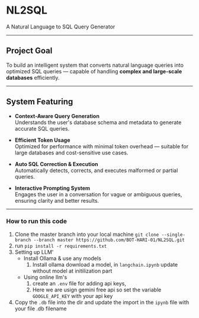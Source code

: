 # NL2SQL

A Natural Language to SQL Query Generator

---

## Project Goal

To build an intelligent system that converts natural language queries into optimized SQL queries — capable of handling **complex and large-scale databases** efficiently.

---

## System Featuring

- **Context-Aware Query Generation**  
  Understands the user's database schema and metadata to generate accurate SQL queries.

- **Efficient Token Usage**  
  Optimized for performance with minimal token overhead — suitable for large databases and cost-sensitive use cases.

- **Auto SQL Correction & Execution**  
  Automatically detects, corrects, and executes malformed or partial queries.

- **Interactive Prompting System**  
  Engages the user in a conversation for vague or ambiguous queries, ensuring clarity and better results.

---

### How to run this code
1. Clone the master branch into your local machine `git clone --single-branch --branch master https://github.com/BOT-HARI-01/NL2SQL.git`
2. run `pip install -r requirements.txt`
3. Setting up LLM'
   - Install Ollama & use any models
     1. Install ollama download a model, in `langchain.ipynb` update without model at initilization part
   - Using online llm's
     1. create an `.env` file for adding api keys,
     2. Here we are usign gemini free api so set the variable `GOOGLE_API_KEY` with your api key
4. Copy the `.db` file into the dir and update the import in the `ipynb` file with your file .db filename
 
